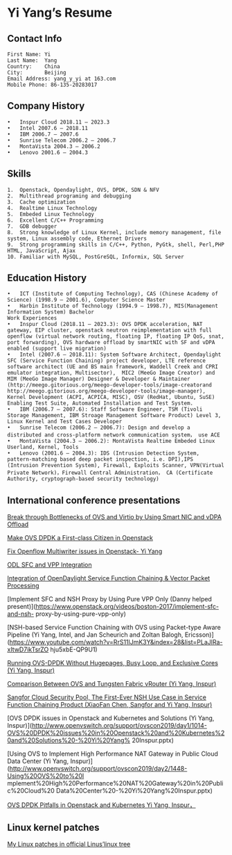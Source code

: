 # Yi Yang’s Resume

## Contact Info
```
First Name: Yi
Last Name:  Yang
Country:    China
City:       Beijing
Email Address: yang_y_yi at 163.com
Mobile Phone: 86-135-20283017
```

## Company History
```
•	Inspur Cloud 2018.11 – 2023.3
•	Intel 2007.6 – 2018.11
•	IBM 2006.7 – 2007.6
•	Sunrise Telecom 2006.2 – 2006.7
•	MontaVista 2004.3 – 2006.2
•	Lenovo 2001.6 – 2004.3
```
## Skills
```
1.	Openstack, Opendaylight, OVS, DPDK, SDN & NFV
2.	Multithread programing and debugging
3.	Cache optimization
4.	Realtime Linux Technology 
5.	Embeded Linux Technology 
6.	Excellent C/C++ Programming 
7.	GDB debugger
8.	Strong knowledge of Linux Kernel, include memory management, file system, Linux assembly code, Ethernet Drivers 
9.	Strong programming skills in C/C++, Python, PyGtk, shell, Perl,PHP HTML, JavaScript, Ajax
10.	Familiar with MySQL, PostGreSQL, Informix, SQL Server
```

## Education History
```
•	ICT (Institute of Computing Technology), CAS (Chinese Academy of Science) (1998.9 – 2001.6), Computer Science Master
•	Harbin Institute of Technology (1994.9 – 1998.7), MIS(Management Information System) Bachelor 
Work Experiences
•	Inspur Cloud (2018.11 – 2023.3): OVS DPDK acceleration, NAT gateway, EIP cluster, openstack neutron reimplementation with full openflow (virtual network routing, floating IP, floating IP QoS, snat, port forwarding), OVS hardware offload by smartNIC with SF and vDPA enabled (support live migration)
•	Intel (2007.6 – 2018.11): System Software Architect, Opendaylight SFC (Service Function Chaining) project developer, LTE reference software architect (UE and BS main framework, Waddell Creek and CPRI emulator integration, Multisector),  MIC2 (MeeGo Image Creator) and MIM (MeeGo Image Manager) Designer & Developer & Maintainer (http://meego.gitorious.org/meego-developer-tools/image-creatorand http://meego.gitorious.org/meego-developer-tools/image-manager), Kernel Development (ACPI, ACPICA, MISC), OSV (RedHat, Ubuntu, SuSE) Enabling Test Suite, Automated Installation and Test System. 
•	IBM (2006.7 – 2007.6): Staff Software Engineer, TSM (Tivoli Storage Management, IBM Stroage Management Software Product) Level 3, Linux Kernel and Test Cases Developer 
•	Sunrise Telecom (2006.2 – 2006.7): Design and develop a distributed and cross-platform network communication system， use ACE 
•	MontaVista (2004.3 – 2006.2): MontaVista Realtime Embeded Linux Userland, Kernel, Tools
•	Lenovo (2001.6 – 2004.3): IDS (Intrusion Detection System, pattern-matching based deep packet inspection, i.e. DPI),IPS (Intrusion Prevention System), Firewall, Exploits Scanner, VPN(Virtual Private Network)，Firewall Central Administration， CA (Certificate Authority, cryptograph-based security technology)
```

## International conference presentations
[Break through Bottlenecks of OVS and Virtio by Using Smart NIC and vDPA Offload](https://www.openvswitch.org/support/ovscon2022/slides/OVSCONF2022-Break-through-Bottlenecks-of-OVS-and-Virtio-by-Using-Smart-NIC-and-vDPA-Offload.pptx)

[Make OVS DPDK a First-class Citizen in Openstack](https://www.openvswitch.org/support/ovscon2021/slides/make_ovs_dpdk_first_class.pptx)

[Fix Openflow Multiwriter issues in Openstack- Yi Yang](https://www.youtube.com/watch?v=1ziuQSmCkds)

[ODL SFC and VPP Integration](https://wiki.fd.io/view/File:ODL_SFC_and_VPP_Integration.pptx)

[Integration of OpenDaylight Service Function Chaining & Vector Packet Processing](https://www.youtube.com/watch?v=e4k62d8uhf4)


[Implement SFC and NSH Proxy by Using Pure VPP Only (Danny helped present)](https://www.openstack.org/videos/boston-2017/implement-sfc-and-nsh- proxy-by-using-pure-vpp-only)

[NSH-based Service Function Chaining with OVS using Packet-type Aware Pipeline (Yi Yang, Intel, and Jan Scheurich and Zoltan Balogh, Ericsson)](https://www.youtube.com/watch?v=RrS11lJmK3Y&index=28&list=PLaJlRa-xItwD7ikTsrZO hju5xbE-QP9U1)

[Running OVS-DPDK Without Hugepages, Busy Loop, and Exclusive Cores (Yi Yang, Inspur)](http://www.openvswitch.org/support/ovscon2018/5/0910-yang.pdf)

[Comparison Between OVS and Tungsten Fabric vRouter (Yi Yang, Inspur)](http://www.openvswitch.org/support/ovscon2018/6/0940-yang.pptx)

[Sangfor Cloud Security Pool, The First-Ever NSH Use Case in Service Function Chaining Product (XiaoFan Chen, Sangfor and Yi Yang, Inspur)](http://www.openvswitch.org/support/ovscon2018/6/1115-chen.ppt)

[OVS DPDK issues in Openstack and Kubernetes and Solutions (Yi Yang, Inspur)](http://www.openvswitch.org/support/ovscon2019/day1/1014-OVS%20DPDK%20issues%20in%20Openstack%20and%20Kubernetes%20and%20Solutions%20-%20Yi%20Yang% 20Inspur.pptx)

[Using OVS to Implement High Performance NAT Gateway in Public Cloud Data Center (Yi Yang, Inspur)](http://www.openvswitch.org/support/ovscon2019/day2/1448-Using%20OVS%20to%20I mplement%20High%20Performance%20NAT%20Gateway%20in%20Public%20Cloud%20 Data%20Center%20-%20Yi%20Yang%20Inspur.pptx)

[OVS DPDK Pitfalls in Openstack and Kubernetes   Yi Yang, Inspur，](https://static.sched.com/hosted_files/dpdkna2019/b6/OVS%20DPDK%20Pitfalls%20in%20Openstack%20and%20Kubernetes%20-%20Yi%20Yang%20Inspur.pptx)

## Linux kernel patches

[My Linux patches in official Linus’linux tree](https://git.kernel.org/pub/scm/linux/kernel/git/torvalds/linux.git/log/?qt=author&q=yi.y.yang@intel.com)



